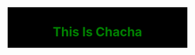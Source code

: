 
<html>
<head>
<meta charset="utf-8">
<meta name="viewport" content="width=device-width initial-scale=1">
<title>ian-chacha</title>
</head>

<style>
div{
 display: flex;
 justify-content: center;
 background-color: rgb(0,0,0);
 width: 80%;
 margin: 0 auto;
}
h1{
 color: green;
}

</style>

<body>
<div>

<h1>This Is Chacha</h1>

</div>
</body>
</html>
